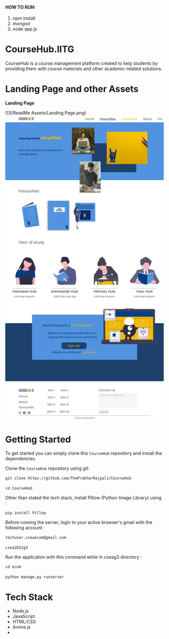 
#### HOW TO RUN:
1. npm install 
2. mongod
3. node app.js
# CourseHub.IITG
CourseHub is a course management platform created to help students by providing them with course materials and other academic-related solutions.
# Landing Page and other Assets
**Landing Page**

![](/ReadMe Assets/Landing Page.png)
<img src="ReadMe Assets/Landing Page.png" alt="LandingPage" width="1440"/>

# Getting Started
To get started you can simply clone this `CourseHub` repository and install the dependencies.

Clone the `CourseHub` repository using git:

```
git clone https://github.com/ThePrakharRajpali/CourseHub

cd CourseHub
```

Other than stated the tech stack, install Pillow (Python Image Library) using :

```
pip install Pillow
```

Before running the server, login to your active browser's gmail with the following account : 

```
testuser.cseaecom@gmail.com

csea2021g3
```


Run the application with this command while in cseag3 directory :

```
cd ecom

python manage.py runserver
```

 
 # Tech Stack 
- Node.js
- JavaScript
- HTML/CSS
- Anime.js
- 

       

       
 
 
 
